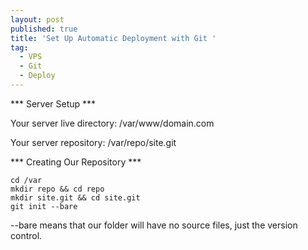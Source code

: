 ```yaml
---
layout: post
published: true
title: 'Set Up Automatic Deployment with Git '
tag:
  - VPS
  - Git
  - Deploy
---
```

*** Server Setup ***

Your server live directory: /var/www/domain.com

Your server repository: /var/repo/site.git

*** Creating Our Repository ***

```
cd /var
mkdir repo && cd repo
mkdir site.git && cd site.git
git init --bare
```
--bare means that our folder will have no source files, just the version control.